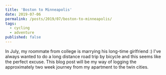 ```yaml
---
title: 'Boston to Minneapolis'
date: 2019-07-06
permalink: /posts/2019/07/boston-to-minneapolis/
tags:
  - cycling
  - adventure
published: false
---
```


In July, my roommate from college is marrying his long-time girlfriend :)
I've always wanted to do a long distance road trip by bicycle and this seems like the perfect excuse.
This blog post will be my way of logging the approximately two week journey from my apartment to the twin cities.
